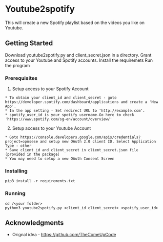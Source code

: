 # Youtube2spotify

This will create a new Spotify playlist based on the videos you like on Youtube. 

## Getting Started

Download youtube2spotify.py and client_secret.json in a directory. 
Grant access to your Youtube and Spotify accounts.
Install the requiremets
Run the program

### Prerequisites

1. Setup access to your Spotify Account
```
* To obtain your client_id and client_secret - goto https://developer.spotify.com/dashboard/applications and create a 'New App'.
* In the app setting - Set redirect URL to 'http://example.com'.
* spotify_user_id is your spotify username.Go here to check 'https://www.spotify.com/sg-en/account/overview/'
```

2. Setup access to your Youtube Account
```
* Goto https://console.developers.google.com/apis/credentials?project=opnsese and setup new OAuth 2.0 client ID. Select Application Type - other
* Save client_id and client_secret in client_secret.json file (provided in the package)
* You may need to setup a new OAuth Consent Screen

```

### Installing 

```
pip3 install -r requirements.txt
```

### Running

```
cd /<your folder>
python3 youtube2spotify.py <client_id client_secret> <spotify_user_id>

```



## Acknowledgments

* Orignal idea - https://github.com/TheComeUpCode
